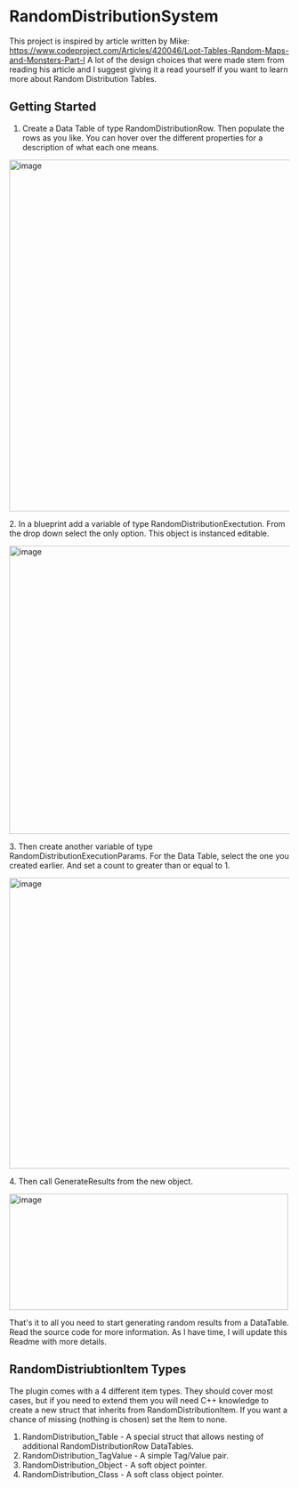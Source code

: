 # RandomDistributionSystem

This project is inspired by article written by Mike: https://www.codeproject.com/Articles/420046/Loot-Tables-Random-Maps-and-Monsters-Part-I
A lot of the design choices that were made stem from reading his article and I suggest giving it a read yourself if you want to learn more about Random Distribution Tables.

## Getting Started
1. Create a Data Table of type RandomDistributionRow. Then populate the rows as you like. You can hover over the different properties for a description of what each one means.
<p><img width="1039" height="632" alt="image" src="https://github.com/user-attachments/assets/56f41032-65d4-4bc2-bad0-e6c2a48967f4" /></p>
2. In a blueprint add a variable of type RandomDistributionExectution. From the drop down select the only option. This object is instanced editable.
<p><img width="533" height="518" alt="image" src="https://github.com/user-attachments/assets/f46bc742-62d3-48ea-9048-9d146f84e116" /></p>
3. Then create another variable of type RandomDistributionExecutionParams. For the Data Table, select the one you created earlier. And set a count to greater than or equal to 1.
<p><img width="534" height="523" alt="image" src="https://github.com/user-attachments/assets/d4b3eb83-89e9-41c0-802b-5c97fe67bfb0" /></p>
4. Then call GenerateResults from the new object.
<p><img width="501" height="209" alt="image" src="https://github.com/user-attachments/assets/c93f354d-d0aa-4f1c-9fe2-f229466eefbd" /></p>

That's it to all you need to start generating random results from a DataTable. Read the source code for more information. As I have time, I will update this Readme with more details.

## RandomDistriubtionItem Types
The plugin comes with a 4 different item types. They should cover most cases, but if you need to extend them you will need C++ knowledge to create a new struct that inherits from RandomDistributionItem. If you want a chance of missing (nothing is chosen) set the Item to none.

1. RandomDistribution_Table - A special struct that allows nesting of additional RandomDistributionRow DataTables.
2. RandomDistribution_TagValue - A simple Tag/Value pair.
3. RandomDistribution_Object - A soft object pointer.
4. RandomDistribution_Class - A soft class object pointer.
